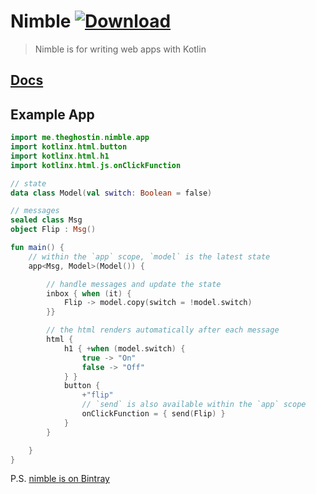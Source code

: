 # Nimble [![Download](https://api.bintray.com/packages/spookyspecter/me.theghostin/nimble/images/download.svg?version=1.0.0) ](https://bintray.com/spookyspecter/me.theghostin/nimble/1.0.0/link)
> Nimble is for writing web apps with Kotlin 

## [Docs](https://talon.github.io/nimble/me.theghostin.nimble/index.html)

## Example App

```kotlin
import me.theghostin.nimble.app
import kotlinx.html.button
import kotlinx.html.h1
import kotlinx.html.js.onClickFunction

// state
data class Model(val switch: Boolean = false)

// messages
sealed class Msg
object Flip : Msg()

fun main() {
    // within the `app` scope, `model` is the latest state
    app<Msg, Model>(Model()) { 

        // handle messages and update the state
        inbox { when (it) {
            Flip -> model.copy(switch = !model.switch)
        }}

        // the html renders automatically after each message
        html {
            h1 { +when (model.switch) {
                true -> "On"
                false -> "Off"
            } }
            button {
                +"flip"
                // `send` is also available within the `app` scope
                onClickFunction = { send(Flip) }
            }
        }

    }
}
```

P.S.
[nimble is on Bintray](https://bintray.com/spookyspecter/me.theghostin/nimble)
